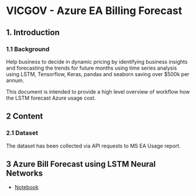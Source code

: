 # VICGOV - Azure EA Billing Forecast
## 1. Introduction
### 1.1	Background

Help business to decide in dynamic pricing by identifying business insights and forecasting the trends for future months using time series analysis using LSTM, Tensorflow, Keras, pandas and seaborn saving over $500k per annum.

This document is intended to provide a high level overview of workflow how the LSTM forecast Azure usage cost.


## 2 Content
### 2.1	Dataset
The dataset has been collected via API requests to MS EA Usage report.


## 3 Azure Bill Forecast using LSTM Neural Networks
- [Notebook](https://github.com/lyoh001/AzureBillForecast/blob/main/notebook/notebook.ipynb)

